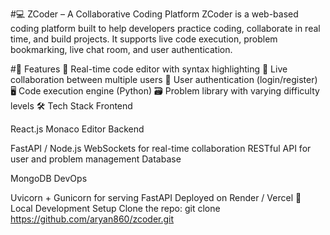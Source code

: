 #💻 ZCoder – A Collaborative Coding Platform
ZCoder is a web-based coding platform built to help developers practice coding, collaborate in real time, and build projects. It supports live code execution, problem bookmarking, live chat room, and user authentication.

#🚀 Features
🧠 Real-time code editor with syntax highlighting
💬 Live collaboration between multiple users
🔐 User authentication (login/register)
🖥️ Code execution engine (Python)
🗃️ Problem library with varying difficulty levels
🛠️ Tech Stack
Frontend

React.js
Monaco Editor
Backend

FastAPI / Node.js
WebSockets for real-time collaboration
RESTful API for user and problem management
Database

MongoDB
DevOps

Uvicorn + Gunicorn for serving FastAPI
Deployed on Render / Vercel
🧪 Local Development Setup
Clone the repo:
git clone https://github.com/aryan860/zcoder.git
